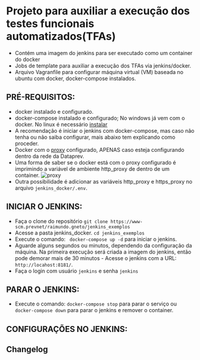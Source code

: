 # Projeto para auxiliar a execução dos testes funcionais automatizados(TFAs) 
 - Contém uma imagem do jenkins para ser executado como um container do docker
 - Jobs de template para auxiliar a execução dos TFAs via jenkins/docker.
 - Arquivo Vagranfile para configurar máquina virtual (VM) baseada no ubuntu com docker, docker-compose instalados.

## PRÉ-REQUISITOS:
 * docker instalado e configurado.
 * docker-compose instalado e configurado; No windows já vem com o docker. No linux é necessário [instalar](https://docs.docker.com/compose/install/)
  * A recomendação é iniciar o jenkins com docker-compose, mas caso não tenha ou não saiba configurar, mais abaixo tem explicando como proceder. 
 * Docker com o [proxy](https://docs.docker.com/network/proxy/) configurado, APENAS caso esteja configurando dentro da rede da Dataprev. 
  * Uma forma de saber se o docker está com o proxy configurado é imprimindo a variável de ambiente http_proxy de dentro de um container.
  ![proxy](imagens_para_documentacao/proxy.png)
  * Outra possibilidade é adicionar as variáveis http_proxy e https_proxy no arquivo ``jenkins_docker/.env``.

## INICIAR O JENKINS:
 - Faça o clone do repositório ``git clone https://www-scm.prevnet/raimundo.gneto/jenkins_exemplos`` 
 - Acesse a pasta jenkins_docker. ``cd jenkins_exemplos``  
 - Execute o comando:  `` docker-compose up -d`` para iniciar o jenkins.
 - Aguarde alguns segundos ou minutos, dependendo da configuração da máquina. Na primeira execução será criada a imagem do jenkins, então pode demorar mais de 30 minutos - Acesse o jenkins com a URL: ``http://locahost:8181/``.
 - Faça o login com usuário ``jenkins`` e senha ``jenkins``
 
## PARAR O JENKINS:
 - Execute o comando:  ``docker-compose stop`` para parar o serviço ou   ``docker-compose down`` para parar o jenkins e remover o container.      
  
## CONFIGURAÇÕES NO JENKINS:

## Changelog
